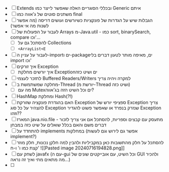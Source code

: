 - [ ] Extends ובכללי הסוגריים האלה שאפשר לייצר כמו Generic איתם
- [ ] משתנים סוטים של ג'אווה כמו final
- [ ] הגבלות שיש על הגדרות של פונקציות כשיורשים ועושים דריסה (מה אפשר לשנות מה אי אפשר)
- [ ]  לעבור על הפעולות של Arrays מ-Java.util - כמו sort, binarySearch, compare וכו'...
	- [ ] להסתכל גם על Collections
	- [ ] `<ArrayList<E`
- [ ] לעבור על עניין ה-importים ו-packageים, מאיפה מותר לטעון דברים בלי import וכו'
- [ ] איך זורקים Exception
	- [ ] איך יורשים מחלקת Exceptionים ושיט כזה
- [ ] לתזכר לעצמי Buffered Readers/Writers למקרה ויהיה צריך
- [ ] מחלקה שמשתמשת ב-Thread (יורשת מ-Thread ושיט כזה)
	- [ ] מה עם Mutexים וכל השיט הזה בג'אווה?
- [ ] HashMap ומחלקת Hash(?!)
- [ ] האם בהגדרת פונקציה שזורקת Exception ספציפי יורש של Exception צריך להצהיר על כל סוג Exception שנזרק בנפרד או שאפשר פשוט להגדיר Exception וזהו??
- [ ] המארז java.nio.file - מתעסק עם קבצים וספריות, להסתכל אם אני צריך לזכור דברים משם והאם בכלל שואלים על שיט כזה במבחן
- [ ] להתחדד על implements במחלקות (אפשר גם לירוש וגם לעשות implement?)
- [ ] להסתכל על חלק מהתשובות כאן במקביליות ולהבין למה חלקן נכונות, חלק מוזר קצת כמו ו' ו-ח'
      ![[Pasted image 20240716194828.png]]
- [ ] לשחק עם javafx (עם ה-gui וכל השיט, עם אובייקטים שונים של GUI ולהכיר מה מתאים מתי ואיך זה נראה...)
- [ ] 